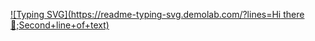 [![Typing SVG](https://readme-typing-svg.demolab.com/?lines=Hi there 👋;Second+line+of+text)](https://git.io/typing-svg)

<!--
**Gyeongwon-Gim/Gyeongwon-Gim** is a ✨ _special_ ✨ repository because its `README.md` (this file) appears on your GitHub profile.

Here are some ideas to get you started:

- 🔭 I’m currently working on ...
- 🌱 I’m currently learning ...
- 👯 I’m looking to collaborate on ...
- 🤔 I’m looking for help with ...
- 💬 Ask me about ...
- 📫 How to reach me: ...
- 😄 Pronouns: ...
- ⚡ Fun fact: ...
-->
